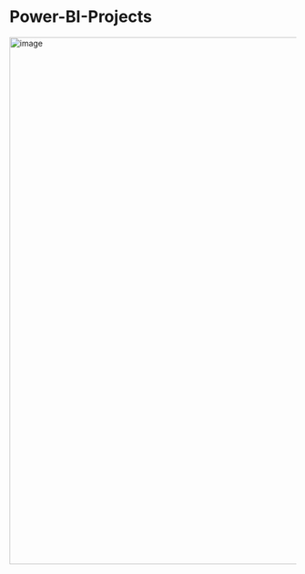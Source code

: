 # Power-BI-Projects
<img width="972" height="924" alt="image" src="https://github.com/user-attachments/assets/0508c563-7f61-44f0-b08a-4865c9ab1b72" />
